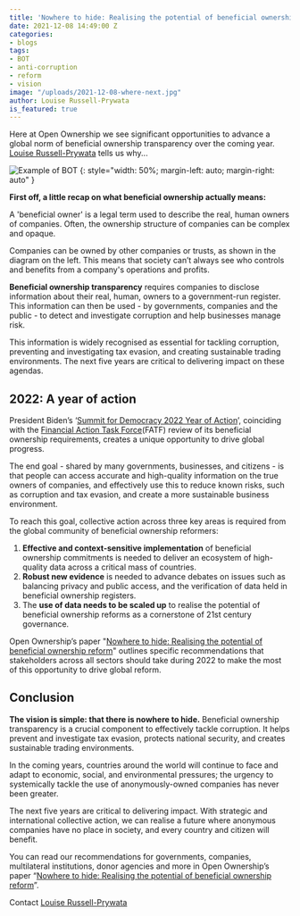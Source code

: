 ```yaml
---
title: 'Nowhere to hide: Realising the potential of beneficial ownership reform'
date: 2021-12-08 14:49:00 Z
categories:
- blogs
tags:
- BOT
- anti-corruption
- reform
- vision
image: "/uploads/2021-12-08-where-next.jpg"
author: Louise Russell-Prywata
is_featured: true
---
```


Here at Open Ownership we see significant opportunities to advance a global norm of beneficial ownership transparency over the coming year. [Louise Russell-Prywata](mailto:louise@openownership.org) tells us why...

![Example of BOT](/uploads/bot-example.jpg)
{: style="width: 50%; margin-left: auto; margin-right: auto" }

**First off, a little recap on what beneficial ownership actually means:**

A 'beneficial owner' is a legal term used to describe the real, human owners of companies. Often, the ownership structure of companies can be complex and opaque.

Companies can be owned by other companies or trusts, as shown in the diagram on the left. This means that society can’t always see who controls and benefits from a company's operations and profits.

**Beneficial ownership transparency** requires companies to disclose information about their real, human, owners to a government-run register. This information can then be used - by governments, companies and the public - to detect and investigate corruption and help businesses manage risk.

This information is widely recognised as essential for tackling corruption, preventing and investigating tax evasion, and creating sustainable trading environments. The next five years are critical to delivering impact on these agendas.

## 2022: A year of action

President Biden’s ‘[Summit for Democracy 2022 Year of Action](https://www.state.gov/summit-for-democracy/)’, coinciding with the [Financial Action Task Force](https://www.fatf-gafi.org/publications/fatfrecommendations/documents/public-consultation-r24.html)(FATF) review of its beneficial ownership requirements, creates a unique opportunity to drive global progress.

The end goal - shared by many governments, businesses, and citizens - is that people can access accurate and high-quality information on the true owners of companies, and effectively use this to reduce known risks, such as corruption and tax evasion, and create a more sustainable business environment.

To reach this goal, collective action across three key areas is required from the global community of beneficial ownership reformers:

1. **Effective and context-sensitive implementation** of beneficial ownership commitments is needed to deliver an ecosystem of high-quality data across a critical mass of countries.
2. **Robust new evidence** is needed to advance debates on issues such as balancing privacy and public access, and the verification of data held in beneficial ownership registers.
3. The **use of data needs to be scaled up** to realise the potential of beneficial ownership reforms as a cornerstone of 21st century governance.

Open Ownership’s paper "[Nowhere to hide: Realising the potential of beneficial ownership reform](/resources/nowhere-to-hide-realising-the-potential-of-beneficial-ownership-reform/)" outlines specific recommendations that stakeholders across all sectors should take during 2022 to make the most of this opportunity to drive global reform.

## Conclusion

**The vision is simple: that there is nowhere to hide.** Beneficial ownership transparency is a crucial component to effectively tackle corruption. It helps prevent and investigate tax evasion, protects national security, and creates sustainable trading environments.

In the coming years, countries around the world will continue to face and adapt to economic, social, and environmental pressures; the urgency to systemically tackle the use of anonymously-owned companies has never been greater.

The next five years are critical to delivering impact. With strategic and international collective action, we can realise a future where anonymous companies have no place in society, and every country and citizen will benefit.

You can read our recommendations for governments, companies, multilateral institutions, donor agencies and more in Open Ownership’s paper “[Nowhere to hide: Realising the potential of beneficial ownership reform](https://bit.ly/NowheretoHide)”.

Contact [Louise Russell-Prywata](mailto:louise@openownership.org)